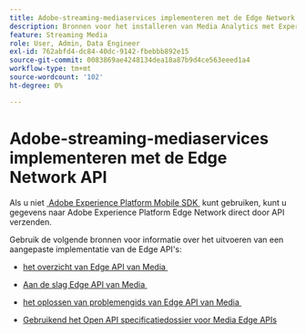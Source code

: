 ```yaml
---
title: Adobe-streaming-mediaservices implementeren met de Edge Network API
description: Bronnen voor het installeren van Media Analytics met Experience Platform Edge API.
feature: Streaming Media
role: User, Admin, Data Engineer
exl-id: 762abfd4-dc84-40dc-9142-fbebbb892e15
source-git-commit: 0083869ae4248134dea18a87b9d4ce563eeed1a4
workflow-type: tm+mt
source-wordcount: '102'
ht-degree: 0%

---
```


# Adobe-streaming-mediaservices implementeren met de Edge Network API

Als u niet [&#x200B; Adobe Experience Platform Mobile SDK &#x200B;](/help/implementation/edge/implementation-edge.md) kunt gebruiken, kunt u gegevens naar Adobe Experience Platform Edge Network direct door API verzenden.

Gebruik de volgende bronnen voor informatie over het uitvoeren van een aangepaste implementatie van de Edge API&#39;s:

* [&#x200B; het overzicht van Edge API van Media &#x200B;](https://developer.adobe.com/cja-apis/docs/endpoints/media-edge/)

* [&#x200B; Aan de slag Edge API van Media &#x200B;](https://developer.adobe.com/cja-apis/docs/endpoints/media-edge/getting-started/)

* [&#x200B; het oplossen van problemengids van Edge API van Media &#x200B;](https://developer.adobe.com/cja-apis/docs/endpoints/media-edge/troubleshooting/)

* [&#x200B; Gebruikend het Open API specificatiedossier voor Media Edge APIs &#x200B;](https://developer.adobe.com/data-collection-apis/docs/api/media-edge/)
